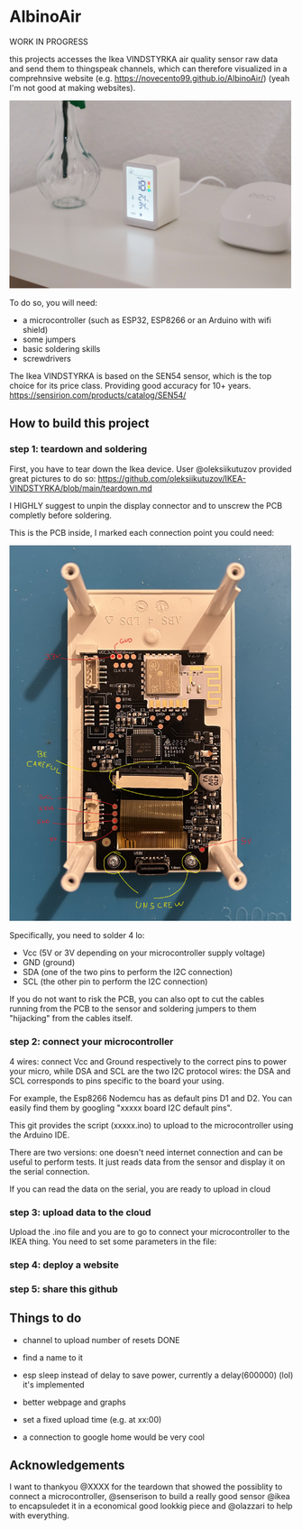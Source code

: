 # AlbinoAir

WORK IN PROGRESS 

this projects accesses the Ikea VINDSTYRKA air quality sensor raw data and send them to thingspeak channels, which can therefore visualized in a comprehnsive website (e.g. https://novecento99.github.io/AlbinoAir/) (yeah I'm not good at making websites). 

<img src="Images/ikea.jpeg" width="500px">

To do so, you will need:
- a microcontroller (such as ESP32, ESP8266 or an Arduino with wifi shield)
- some jumpers
- basic soldering skills
- screwdrivers

The Ikea VINDSTYRKA is based on the SEN54 sensor, which is the top choice for its price class. Providing good accuracy for 10+ years.
https://sensirion.com/products/catalog/SEN54/


## How to build this project


### step 1: teardown and soldering
First, you have to tear down the Ikea device. 
User @oleksiikutuzov provided great pictures to do so: https://github.com/oleksiikutuzov/IKEA-VINDSTYRKA/blob/main/teardown.md

I HIGHLY suggest to unpin the display connector and to unscrew the PCB completly before soldering.

This is the PCB inside, I marked each connection point you could need:

<img src="Images/PCB.jpeg" width="500px">

Specifically, you need to solder 4 lo:
- Vcc (5V or 3V depending on your microcontroller supply voltage)
- GND (ground)
- SDA (one of the two pins to perform the I2C connection)
- SCL (the other pin to perform the I2C connection)


If you do not want to risk the PCB, you can also opt to cut the cables running from the PCB to the sensor and soldering jumpers to them "hijacking" from the cables itself.


### step 2: connect your microcontroller

4 wires: connect Vcc and Ground respectively to the correct pins to power your micro, while DSA and SCL are the two I2C protocol wires: the DSA and SCL corresponds to pins specific to the board your using. 

For example, the Esp8266 Nodemcu has as default pins D1 and D2.
You can easily find them by googling "xxxxx board I2C default pins".

This git provides the script (xxxxx.ino) to upload to the microcontroller using the Arduino IDE.

There are two versions: one doesn't need internet connection and can be useful to perform tests. 
It just reads data from the sensor and display it on the serial connection.


If you can read the data on the serial, you are ready to upload in cloud

### step 3: upload data to the cloud

Upload the .ino file and you are to go to connect your microcontroller to the IKEA thing.
You need to set some parameters in the file: 


### step 4: deploy a website



### step 5: share this github




## Things to do
- channel to upload number of resets DONE
- find a name to it
- esp sleep instead of delay to save power, currently a delay(600000) (lol) it's implemented
- better webpage and graphs 
- set a fixed upload time (e.g. at xx:00)

- a connection to google home would be very cool

## Acknowledgements

I want to thankyou @XXXX for the teardown that showed the possiblity to connect a microcontroller,
  @senserison to build a really good sensor
@ikea to encapsuledet it in a economical good lookkig piece and @olazzari to help with everything.

